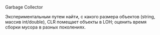 Garbage Collector

Экспериментальным путем найти, с какого размера объектов
(string, массив int/double), CLR помещает объекты в LOH;
оценить время сборки мусора в разных поколениях.
